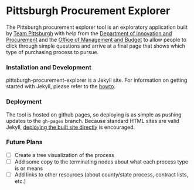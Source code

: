 # Pittsburgh Procurement Explorer

The Pittsburgh procurement explorer tool is an exploratory application built by [Team Pittsburgh](www.codeforamerica.org/governments/pittsburgh/) with help from the [Department of Innovation and Procurement](http://pittsburghpa.gov/innovation-performance/home) and the [Office of Management and Budget](pittsburghpa.gov/omb) to allow people to click through simple questions and arrive at a final page that shows which type of purchasing process to pursue.

### Installation and Development

pittsburgh-procurement-explorer is a Jekyll site. For information on getting started with Jekyll, please refer to the [howto](https://github.com/codeforamerica/howto/blob/master/Jekyll.md).

### Deployment

The tool is hosted on github pages, so deploying is as simple as pushing updates to the `gh-pages` branch. Because standard HTML sites are valid Jekyll, [deploying the built site directly](http://www.aymerick.com/2014/07/22/jekyll-github-pages-bower-bootstrap.html) is encouraged.

### Future Plans

+ [ ] Create a tree visualization of the process
+ [ ] Add some copy to the terminating nodes about what each process type is or means
+ [ ] Add links to other resources (about county/state process, contract lists, etc.)
